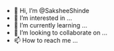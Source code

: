 - 👋 Hi, I’m @SaksheeShinde
- 👀 I’m interested in ...
- 🌱 I’m currently learning ...
- 💞️ I’m looking to collaborate on ...
- 📫 How to reach me ...

<!---
SaksheeShinde/SaksheeShinde is a ✨ special ✨ repository because its `README.md` (this file) appears on your GitHub profile.
You can click the Preview link to take a look at your changes.
--->
